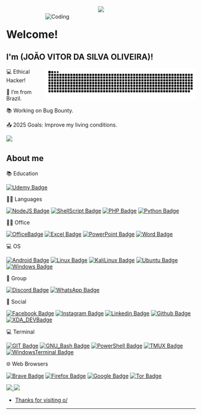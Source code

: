 <div id="header" align="center">
  <img src="https://media.giphy.com/media/M9gbBd9nbDrOTu1Mqx/giphy.gif" width="100"/>
</div>


<img align="right" alt="Coding" width="400" src="https://i0.wp.com/boingboing.net/wp-content/uploads/2016/10/960c3530a-2.gif?fit=1&resize=620%2C4000&ssl=1">

# Welcome!

## I'm (JOÃO VITOR DA SILVA OLIVEIRA)! 
<img align="right" alt="Coding" width="400" src="https://raw.githubusercontent.com/Platane/snk/output/github-contribution-grid-snake.svg ">
 

:computer: Ethical Hacker!

:house_with_garden: I’m from Brazil.

:books: Working on Bug Bounty.

:outbox_tray: 2025 Goals: Improve my living conditions.

![](https://komarev.com/ghpvc/?username=EfyOliveira&style=for-the-badge)

## About me  

📚 Education

[![Udemy Badge](https://img.shields.io/badge/Udemy-EC5252?style=for-the-badge&logo=Udemy&logoColor=white&link=)]()  

👩‍💻 Languages

[![NodeJS Badge](https://img.shields.io/badge/Node.js-339933?style=for-the-badge&logo=nodedotjs&logoColor=white&link=)]()  [![ShellScript Badge](https://img.shields.io/badge/Shell_Script-121011?style=for-the-badge&logo=gnu-bash&logoColor=white&link=)]()  [![PHP Badge](https://img.shields.io/badge/PHP-777BB4?style=for-the-badge&logo=php&logoColor=white&link=)]()  [![Python Badge](https://img.shields.io/badge/Python-FFD43B?style=for-the-badge&logo=python&logoColor=blue&link=)]()  

👨‍💻 Office

[![OfficeBadge](https://img.shields.io/badge/Microsoft_Office-D83B01?style=for-the-badge&logo=microsoft-office&logoColor=white&link=)]()
[![Excel Badge](https://img.shields.io/badge/Microsoft_Excel-217346?style=for-the-badge&logo=microsoft-excel&logoColor=white&link=)]()  [![PowerPoint Badge](https://img.shields.io/badge/Microsoft_PowerPoint-B7472A?style=for-the-badge&logo=microsoft-powerpoint&logoColor=white&link=)]()  [![Word Badge](https://img.shields.io/badge/Microsoft_Word-2B579A?style=for-the-badge&logo=microsoft-word&logoColor=white&link=)]()  

💻 OS

[![Android Badge](https://img.shields.io/badge/Android-3DDC84?style=for-the-badge&logo=android&logoColor=white&link=)]()  [![Linux Badge](https://img.shields.io/badge/Linux-FCC624?style=for-the-badge&logo=linux&logoColor=black&link=)]()  [![KaliLinux Badge](https://img.shields.io/badge/Kali_Linux-557C94?style=for-the-badge&logo=kali-linux&logoColor=white&link=)]()  [![Ubuntu Badge](https://img.shields.io/badge/Ubuntu-E95420?style=for-the-badge&logo=ubuntu&logoColor=white&link=)]()  [![Windows Badge](https://img.shields.io/badge/Windows-0078D6?style=for-the-badge&logo=windows&logoColor=white&link=)]()    

🤜 Group

[![Discord Badge](https://img.shields.io/badge/Discord-5865F2?style=for-the-badge&logo=discord&logoColor=white&link=)]()  [![WhatsApp Badge](https://img.shields.io/badge/WhatsApp-25D366?style=for-the-badge&logo=whatsapp&logoColor=white&link=https://chat.whatsapp.com/CbFZfTnt49V4GrEbIeWWly)](https://chat.whatsapp.com/CbFZfTnt49V4GrEbIeWWly)

👨 Social

[![Facebook Badge](https://img.shields.io/badge/Facebook-1877F2?style=for-the-badge&logo=facebook&logoColor=white&link=https://www.facebook.com/profile.php?id=100045170107503)](https://www.facebook.com/profile.php?id=100045170107503)  [![Instagram Badge](https://img.shields.io/badge/Instagram-E4405F?style=for-the-badge&logo=instagram&logoColor=white&link=https://www.instagram.com/oliveirahs.98)](https://www.instagram.com/oliveirahs.98)  [![Linkedin Badge](https://img.shields.io/badge/-LinkedIn-blue?style=flat-square&logo=Linkedin&logoColor=white)](https://www.linkedin.com/in/joao-vitor-da-silva-oliveira-72090a21b/)  [![Github Badge](https://img.shields.io/badge/-Github-000?style=flat-square&logo=Github&logoColor=white&link=https://github.com/)](https://github.com/)  [![XDA_DEVBadge](https://img.shields.io/badge/xda%20developers-2DAAE9?style=for-the-badge&logo=xda-developers&logoColor=white&link=)]()  

💻 Terminal

[![GIT Badge](https://img.shields.io/badge/GIT-E44C30?style=for-the-badge&logo=git&logoColor=white&link=)]()  [![GNU_Bash Badge](https://img.shields.io/badge/GNU%20Bash-4EAA25?style=for-the-badge&logo=GNU%20Bash&logoColor=white&link=)]()  [![PowerShell Badge](https://img.shields.io/badge/powershell-5391FE?style=for-the-badge&logo=powershell&logoColor=white&link=)]()  [![TMUX Badge](https://img.shields.io/badge/tmux-1BB91F?style=for-the-badge&logo=tmux&logoColor=white&link=)]()  [![WindowsTerminal Badge](https://img.shields.io/badge/windows%20terminal-4D4D4D?style=for-the-badge&logo=windows%20terminal&logoColor=white&link=)]()

🌐 Web Browsers

[![Brave Badge](https://img.shields.io/badge/Brave-FF1B2D?style=for-the-badge&logo=Brave&logoColor=white&link=https://brave.com/)](https://brave.com/)  [![Firefox Badge](https://img.shields.io/badge/Firefox_Browser-FF7139?style=for-the-badge&logo=Firefox-Browser&logoColor=white&link=https://www.mozilla.org/en-US/firefox/new/)](https://www.mozilla.org/en-US/firefox/new/)  [![Google Badge](https://img.shields.io/badge/Google_chrome-4285F4?style=for-the-badge&logo=Google-chrome&logoColor=white&link=https://www.google.com.br/)](https://www.google.com.br/)  [![Tor Badge](https://img.shields.io/badge/Tor_Browser-7D4698?style=for-the-badge&logo=Tor-Browser&logoColor=white&link=https://www.torproject.org/)](https://www.torproject.org/)

<div>
<a href="https://github.com/EfyOliveira/EfyOliveira">
<img height="180em" src="https://github-readme-stats.vercel.app/api/top-langs/?username=EfyOliveira&layout=compact&langs_count=7&theme=dracula"/>
<img height="180em" src="https://github-readme-stats.vercel.app/api?username=EfyOliveira&show_icons=true&theme=dracula&include_all_commits=true&count_private=true"/>
</div>

- Thanks for visiting o/

-----------------------------------------------------------------------------------------------------------------------------------------------------------------------
